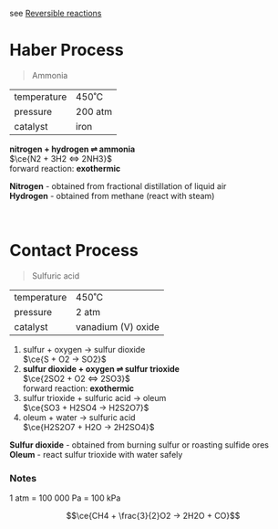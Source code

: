 see [Reversible reactions](./reversible-reactions.md)

# Haber Process

> Ammonia

|             |         |
| ----------- | ------- |
| temperature | 450˚C   |
| pressure    | 200 atm |
| catalyst    | iron    |

**nitrogen + hydrogen $\rightleftharpoons$ ammonia** \
$\ce{N2 + 3H2 <=> 2NH3}$ \
forward reaction: **exothermic**

**Nitrogen** - obtained from fractional distillation of liquid air \
**Hydrogen** - obtained from methane (react with steam)

<br>

# Contact Process

> Sulfuric acid

|             |                    |
| ----------- | ------------------ |
| temperature | 450˚C              |
| pressure    | 2 atm              |
| catalyst    | vanadium (V) oxide |

1. sulfur + oxygen → sulfur dioxide \
   $\ce{S + O2 -> SO2}$
2. **sulfur dioxide + oxygen $\rightleftharpoons$ sulfur trioxide** \
   $\ce{2SO2 + O2 <=> 2SO3}$ \
   forward reaction: **exothermic**
3. sulfur trioxide + sulfuric acid → oleum \
   $\ce{SO3 + H2SO4 -> H2S2O7}$
4. oleum + water → sulfuric acid \
   $\ce{H2S2O7 + H2O -> 2H2SO4}$

**Sulfur dioxide** - obtained from burning sulfur or roasting sulfide ores \
**Oleum** - react sulfur trioxide with water safely

### Notes

1 atm = 100 000 Pa = 100 kPa

$$\ce{CH4 + \frac{3}{2}O2 -> 2H2O + CO}$$

